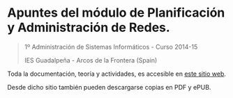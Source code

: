 # Apuntes del módulo de Planificación y Administración de Redes.

> 1º Administración de Sistemas Informáticos - Curso 2014-15
>
> IES Guadalpeña - Arcos de la Frontera (Spain)

Toda la documentación, teoría y actividades, es accesible en [este sitio web](http://planificacionadministracionredes.readthedocs.io).

Desde dicho sitio también pueden descargarse copias en PDF y ePUB.
